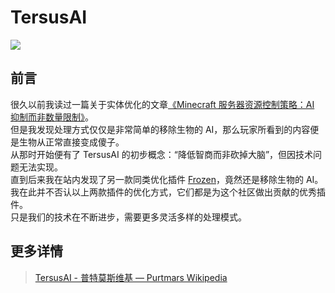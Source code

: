 # TersusAI

![](https://wiki.ptms.ink/images/5/57/Tersus-ai-logo.png)

## 前言

很久以前我读过一篇关于实体优化的文章[《Minecraft 服务器资源控制策略：AI 抑制而非数量限制》](https://blog.phoenixlzx.com/2017/05/05/reduce-minecraft-server-lag-without-limit-mob-amount/)。  
但是我发现处理方式仅仅是非常简单的移除生物的 AI，那么玩家所看到的内容便是生物从正常直接变成傻子。  
从那时开始便有了 TersusAI 的初步概念：“降低智商而非砍掉大脑”，但因技术问题无法实现。  
直到后来我在站内发现了另一款同类优化插件 [Frozen](https://www.mcbbs.net/thread-846870-1-1.html)，竟然还是移除生物的 AI。  
我在此并不否认以上两款插件的优化方式，它们都是为这个社区做出贡献的优秀插件。  
只是我们的技术在不断进步，需要更多灵活多样的处理模式。  

## 更多详情
> [TersusAI - 普特莫斯维基 — Purtmars Wikipedia](https://wiki.ptms.ink/index.php?title=TersusAI)